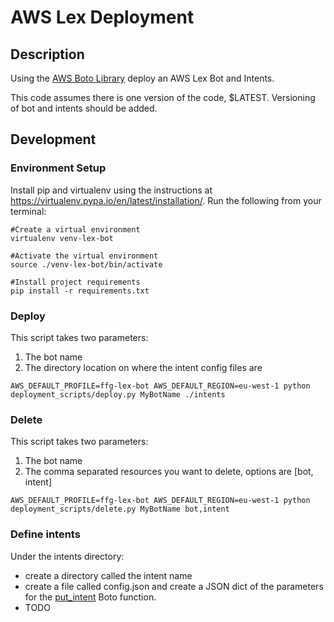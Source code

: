 # AWS Lex Deployment

## Description
Using the [AWS Boto Library](https://boto3.amazonaws.com/v1/documentation/api/latest/reference/services/lex-models.html) deploy an AWS Lex Bot and Intents.

This code assumes there is one version of the code, $LATEST.  Versioning of bot and intents should be added.

## Development
### Environment Setup
Install pip and virtualenv using the instructions at https://virtualenv.pypa.io/en/latest/installation/.
Run the following from your terminal:
```
#Create a virtual environment
virtualenv venv-lex-bot

#Activate the virtual environment
source ./venv-lex-bot/bin/activate

#Install project requirements
pip install -r requirements.txt
```

### Deploy
This script takes two parameters:
1. The bot name
1. The directory location on where the intent config files are
```
AWS_DEFAULT_PROFILE=ffg-lex-bot AWS_DEFAULT_REGION=eu-west-1 python deployment_scripts/deploy.py MyBotName ./intents
```

### Delete
This script takes two parameters:
1. The bot name
1. The comma separated resources you want to delete, options are [bot, intent]
```
AWS_DEFAULT_PROFILE=ffg-lex-bot AWS_DEFAULT_REGION=eu-west-1 python deployment_scripts/delete.py MyBotName bot,intent
```

### Define intents
Under the intents directory:
* create a directory called the intent name
* create a file called config.json and create a JSON dict of the parameters for the [put_intent](https://boto3.amazonaws.com/v1/documentation/api/latest/reference/services/lex-models.html#LexModelBuildingService.Client.put_intent) Boto function.
* TODO
